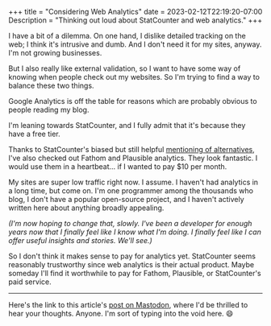 +++
title = "Considering Web Analytics"
date  = 2023-02-12T22:19:20-07:00
Description = "Thinking out loud about StatCounter and web analytics."
+++

I have a bit of a dilemma. On one hand, I dislike detailed tracking on the web; I think it's intrusive and dumb. And I don't need it for my sites, anyway. I'm not growing businesses.

But I also really like external validation, so I want to have some way of knowing when people check out my websites. So I'm trying to find a way to balance these two things.

<!-- more -->

Google Analytics is off the table for reasons which are probably obvious to people reading my blog.

I'm leaning towards StatCounter, and I fully admit that it's because they have a free tier.

Thanks to StatCounter's biased but still helpful [mentioning of alternatives][Alternatives], I've also checked out Fathom and Plausible analytics. They look fantastic. I would use them in a heartbeat... if I wanted to pay $10 per month.

[Alternatives]: https://statcounter.com/google-analytics-alternatives

My sites are super low traffic right now. I assume. I haven't had analytics in a long time, but come on. I'm one programmer among the thousands who blog, I don't have a popular open-source project, and I haven't actively written here about anything broadly appealing.

*(I'm now hoping to change that, slowly. I've been a developer for enough years now that I finally feel like I know what I'm doing. I finally feel like I can offer useful insights and stories. We'll see.)*

So I don't think it makes sense to pay for analytics yet. StatCounter seems reasonably trustworthy since web analytics is their actual product. Maybe someday I'll find it worthwhile to pay for Fathom, Plausible, or StatCounter's paid service.

-----

Here's the link to this article's [post on Mastodon][post], where I'd be thrilled to hear your thoughts. Anyone. I'm sort of typing into the void here. 😄

[post]: https://mas.to/@tylermumford/109856014956145361